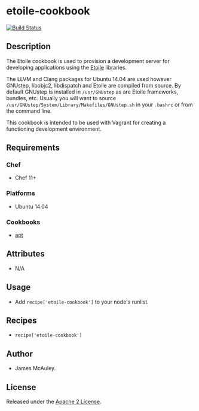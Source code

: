 etoile-cookbook
===============
[![Build Status](https://travis-ci.org/jagrem/etoile-cookbook.svg?branch=master)](https://travis-ci.org/jagrem/etoile-cookbook)

Description
-----------
The Etoile cookbook is used to provision a development server for developing
applications using the [Etoile](http://etoileos.com/) libraries.

The LLVM and Clang packages for Ubuntu 14.04 are used however GNUstep, libobjc2,
libdispatch and Etoile are compiled from source. By default GNUstep is installed
in `/usr/GNUstep` as are Etoile frameworks, bundles, etc. Usually you will want
to source `/usr/GNUstep/System/Library/Makefiles/GNUstep.sh` in your
`.bashrc` or from the command line.

This cookbook is intended to be used with Vagrant for creating a functioning
development environment.

Requirements
------------

### Chef
* Chef 11+

### Platforms
* Ubuntu 14.04

### Cookbooks

* [apt](https://supermarket.getchef.com/cookbooks/apt)

Attributes
----------
* N/A

Usage
-----

* Add `recipe['etoile-cookbook']` to your node's runlist.

Recipes
-------
* `recipe['etoile-cookbook']`

Author
------
* James McAuley.

License
-------

Released under the [Apache 2 License](LICENSE).
